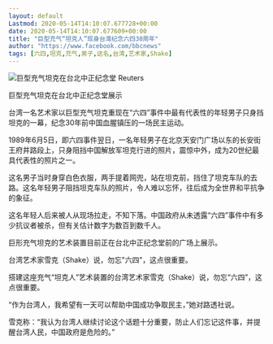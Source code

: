 ```yaml
---
layout: default
Lastmod: 2020-05-14T14:10:07.677728+00:00
date: 2020-05-14T14:10:07.677609+00:00
title: "巨型充气“坦克人”现身台湾纪念六四30周年"
author: "https://www.facebook.com/bbcnews"
tags: [六四,坦克,充气,男子,这名,台湾,艺术家,Shake]
---
```


 ![巨型充气坦克在台北中正纪念堂](https://images.weserv.nl/?url=https%3A//ichef.bbci.co.uk/news/320/cpsprodpb/DBFC/production/_107061365_mediaitem107061364.jpg) Reuters 

巨型充气坦克在台北中正纪念堂展示

台湾一名艺术家以巨型充气坦克重现在“六四”事件中最有代表性的年轻男子只身挡坦克的一幕，纪念30年前中国血腥镇压的一场民主运动。

1989年6月5日，即六四事件翌日，一名年轻男子在北京天安门广场以东的长安街王府井路段上，只身阻挡中国解放军坦克行进的照片，震惊中外，成为20世纪最具代表性的照片之一。

这名男子当时身穿白色衣服，两手提着网兜，站在坦克前，挡住了坦克车队的去路。这名年轻男子阻挡坦克车队的照片，令人难以忘怀，往后成为全世界和平抗争的象征。

这名年轻人后来被人从现场拉走，不知下落。中国政府从未透露“六四”事件中有多少抗议者被杀，但有关估计数字为数百到数千人。

巨形充气坦克的艺术装置目前正在台北中正纪念堂前的广场上展示。

台湾艺术家雪克（Shake）说，勿忘"六四"，这点很重要。

搭建这座充气“坦克人”艺术装置的台湾艺术家雪克（Shake）说，勿忘“六四”，这点很重要。

“作为台湾人，我希望有一天可以帮助中国成功争取民主，”她对路透社说。

雪克称：“我认为台湾人继续讨论这个话题十分重要，防止人们忘记这件事，并提醒台湾人民，中国政府是危险的。”


